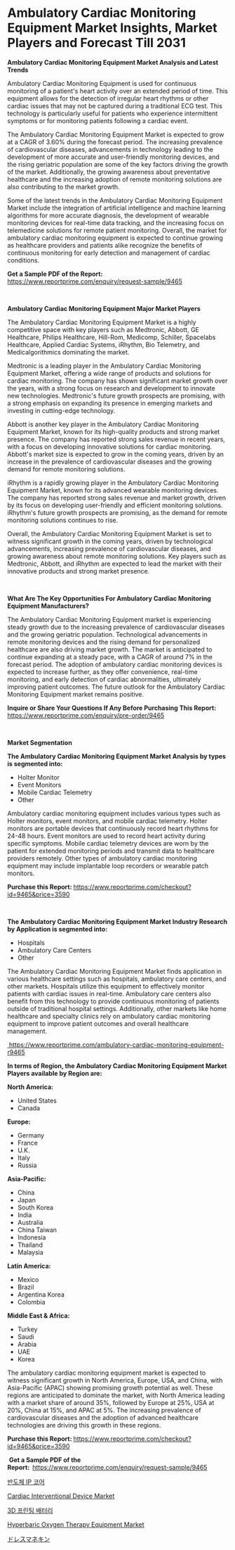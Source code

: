 <p><h1>Ambulatory Cardiac Monitoring Equipment Market Insights, Market Players and Forecast Till 2031</h1></p><p><strong>Ambulatory Cardiac Monitoring Equipment Market Analysis and Latest Trends</strong></p>
<p><p>Ambulatory Cardiac Monitoring Equipment is used for continuous monitoring of a patient's heart activity over an extended period of time. This equipment allows for the detection of irregular heart rhythms or other cardiac issues that may not be captured during a traditional ECG test. This technology is particularly useful for patients who experience intermittent symptoms or for monitoring patients following a cardiac event.</p><p>The Ambulatory Cardiac Monitoring Equipment Market is expected to grow at a CAGR of 3.60% during the forecast period. The increasing prevalence of cardiovascular diseases, advancements in technology leading to the development of more accurate and user-friendly monitoring devices, and the rising geriatric population are some of the key factors driving the growth of the market. Additionally, the growing awareness about preventative healthcare and the increasing adoption of remote monitoring solutions are also contributing to the market growth.</p><p>Some of the latest trends in the Ambulatory Cardiac Monitoring Equipment Market include the integration of artificial intelligence and machine learning algorithms for more accurate diagnosis, the development of wearable monitoring devices for real-time data tracking, and the increasing focus on telemedicine solutions for remote patient monitoring. Overall, the market for ambulatory cardiac monitoring equipment is expected to continue growing as healthcare providers and patients alike recognize the benefits of continuous monitoring for early detection and management of cardiac conditions.</p></p>
<p><strong>Get a Sample PDF of the Report:&nbsp;</strong> <a href="https://www.reportprime.com/enquiry/request-sample/9465">https://www.reportprime.com/enquiry/request-sample/9465</a></p>
<p>&nbsp;</p>
<p><strong>Ambulatory Cardiac Monitoring Equipment Major Market Players</strong></p>
<p><p>The Ambulatory Cardiac Monitoring Equipment Market is a highly competitive space with key players such as Medtronic, Abbott, GE Healthcare, Philips Healthcare, Hill-Rom, Medicomp, Schiller, Spacelabs Healthcare, Applied Cardiac Systems, iRhythm, Bio Telemetry, and Medicalgorithmics dominating the market.</p><p>Medtronic is a leading player in the Ambulatory Cardiac Monitoring Equipment Market, offering a wide range of products and solutions for cardiac monitoring. The company has shown significant market growth over the years, with a strong focus on research and development to innovate new technologies. Medtronic's future growth prospects are promising, with a strong emphasis on expanding its presence in emerging markets and investing in cutting-edge technology.</p><p>Abbott is another key player in the Ambulatory Cardiac Monitoring Equipment Market, known for its high-quality products and strong market presence. The company has reported strong sales revenue in recent years, with a focus on developing innovative solutions for cardiac monitoring. Abbott's market size is expected to grow in the coming years, driven by an increase in the prevalence of cardiovascular diseases and the growing demand for remote monitoring solutions.</p><p>iRhythm is a rapidly growing player in the Ambulatory Cardiac Monitoring Equipment Market, known for its advanced wearable monitoring devices. The company has reported strong sales revenue and market growth, driven by its focus on developing user-friendly and efficient monitoring solutions. iRhythm's future growth prospects are promising, as the demand for remote monitoring solutions continues to rise.</p><p>Overall, the Ambulatory Cardiac Monitoring Equipment Market is set to witness significant growth in the coming years, driven by technological advancements, increasing prevalence of cardiovascular diseases, and growing awareness about remote monitoring solutions. Key players such as Medtronic, Abbott, and iRhythm are expected to lead the market with their innovative products and strong market presence.</p></p>
<p>&nbsp;</p>
<p><strong>What Are The Key Opportunities For Ambulatory Cardiac Monitoring Equipment Manufacturers?</strong></p>
<p><p>The Ambulatory Cardiac Monitoring Equipment market is experiencing steady growth due to the increasing prevalence of cardiovascular diseases and the growing geriatric population. Technological advancements in remote monitoring devices and the rising demand for personalized healthcare are also driving market growth. The market is anticipated to continue expanding at a steady pace, with a CAGR of around 7% in the forecast period. The adoption of ambulatory cardiac monitoring devices is expected to increase further, as they offer convenience, real-time monitoring, and early detection of cardiac abnormalities, ultimately improving patient outcomes. The future outlook for the Ambulatory Cardiac Monitoring Equipment market remains positive.</p></p>
<p><strong>Inquire or Share Your Questions If Any Before Purchasing This Report:</strong> <a href="https://www.reportprime.com/enquiry/pre-order/9465">https://www.reportprime.com/enquiry/pre-order/9465</a></p>
<p>&nbsp;</p>
<p><strong>Market Segmentation</strong></p>
<p><strong>The Ambulatory Cardiac Monitoring Equipment Market Analysis by types is segmented into:</strong></p>
<p><ul><li>Holter Monitor</li><li>Event Monitors</li><li>Mobile Cardiac Telemetry</li><li>Other</li></ul></p>
<p><p>Ambulatory cardiac monitoring equipment includes various types such as Holter monitors, event monitors, and mobile cardiac telemetry. Holter monitors are portable devices that continuously record heart rhythms for 24-48 hours. Event monitors are used to record heart activity during specific symptoms. Mobile cardiac telemetry devices are worn by the patient for extended monitoring periods and transmit data to healthcare providers remotely. Other types of ambulatory cardiac monitoring equipment may include implantable loop recorders or wearable patch monitors.</p></p>
<p><strong>Purchase this Report:&nbsp;</strong><a href="https://www.reportprime.com/checkout?id=9465&price=3590">https://www.reportprime.com/checkout?id=9465&price=3590</a></p>
<p>&nbsp;</p>
<p><strong>The Ambulatory Cardiac Monitoring Equipment Market Industry Research by Application is segmented into:</strong></p>
<p><ul><li>Hospitals</li><li>Ambulatory Care Centers</li><li>Other</li></ul></p>
<p><p>The Ambulatory Cardiac Monitoring Equipment Market finds application in various healthcare settings such as hospitals, ambulatory care centers, and other markets. Hospitals utilize this equipment to effectively monitor patients with cardiac issues in real-time. Ambulatory care centers also benefit from this technology to provide continuous monitoring of patients outside of traditional hospital settings. Additionally, other markets like home healthcare and specialty clinics rely on ambulatory cardiac monitoring equipment to improve patient outcomes and overall healthcare management.</p></p>
<p><a href="https://www.reportprime.com/ambulatory-cardiac-monitoring-equipment-r9465">&nbsp;https://www.reportprime.com/ambulatory-cardiac-monitoring-equipment-r9465</a></p>
<p><strong>In terms of Region, the Ambulatory Cardiac Monitoring Equipment Market Players available by Region are:</strong></p>
<p>
    <p> <strong> North America: </strong>
        <ul>
            <li>United States</li>
            <li>Canada</li>
        </ul>
        </p> 
    <p> <strong> Europe: </strong>
        <ul>
            <li>Germany</li>
            <li>France</li>
            <li>U.K.</li>
            <li>Italy</li>
            <li>Russia</li>
        </ul>
        </p> 
    <p> <strong> Asia-Pacific: </strong>
        <ul>
            <li>China</li>
            <li>Japan</li>
            <li>South Korea</li>
            <li>India</li>
            <li>Australia</li>
            <li>China Taiwan</li>
            <li>Indonesia</li>
            <li>Thailand</li>
            <li>Malaysia</li>
        </ul>
        </p> 
    <p> <strong> Latin America: </strong>
        <ul>
            <li>Mexico</li>
            <li>Brazil</li>
            <li>Argentina Korea</li>
            <li>Colombia</li>
        </ul>
        </p> 
    <p> <strong> Middle East & Africa: </strong>
        <ul>
            <li>Turkey</li>
            <li>Saudi</li>
            <li>Arabia</li>
            <li>UAE</li>
            <li>Korea</li>
        </ul>
    </p>
    </p>
<p><p>The ambulatory cardiac monitoring equipment market is expected to witness significant growth in North America, Europe, USA, and China, with Asia-Pacific (APAC) showing promising growth potential as well. These regions are anticipated to dominate the market, with North America leading with a market share of around 35%, followed by Europe at 25%, USA at 20%, China at 15%, and APAC at 5%. The increasing prevalence of cardiovascular diseases and the adoption of advanced healthcare technologies are driving this growth in these regions.</p></p>
<p><strong>Purchase this Report: </strong><a href="https://www.reportprime.com/checkout?id=9465&price=3590">https://www.reportprime.com/checkout?id=9465&price=3590</a></p>
<p>&nbsp;<strong>Get a Sample PDF of the Report:&nbsp;&nbsp;</strong><a href="https://www.reportprime.com/enquiry/request-sample/9465">https://www.reportprime.com/enquiry/request-sample/9465</a></p>
<p><strong></strong></p>
<p><p><a href="https://medium.com/@allisonkreiger/%EB%B0%98%EB%8F%84%EC%B2%B4-ip-%EC%BD%94%EC%96%B4-%EC%8B%9C%EC%9E%A5-%EA%B7%9C%EB%AA%A8%EB%8A%94-%EA%B8%80%EB%A1%9C%EB%B2%8C-%EC%82%B0%EC%97%85%EC%97%90%EC%84%9C-%EC%B5%9C%EA%B3%A0%EC%9D%98-%EB%A7%88%EC%BC%80%ED%8C%85-%EC%B1%84%EB%84%90%EC%9D%84-%EB%B3%B4%EC%97%AC%EC%A4%8D%EB%8B%88%EB%8B%A4-b1c9db521c8a">반도체 IP 코어</a></p><p><a href="https://github.com/gamblestampleyjenny50m5sl6/Market-Research-Report-List-2/blob/main/cardiac-interventional-device-market.md">Cardiac Interventional Device Market</a></p><p><a href="https://medium.com/@jenniferstanley2022/3d-%ED%94%84%EB%A6%B0%ED%8C%85-%EB%B0%B0%ED%84%B0%EB%A6%AC-%EC%8B%9C%EC%9E%A5-2031%EB%85%84%EA%B9%8C%EC%A7%80%EC%9D%98-%ED%8A%B8%EB%A0%8C%EB%93%9C-%EC%98%88%EC%B8%A1-%EB%B0%8F-%EA%B2%BD%EC%9F%81-%EB%B6%84%EC%84%9D-f06ecdffed90">3D 프린팅 배터리</a></p><p><a href="https://github.com/nicholepatriciadoylenwnrjr0/Market-Research-Report-List-2/blob/main/hyperbaric-oxygen-therapy-equipment-market.md">Hyperbaric Oxygen Therapy Equipment Market</a></p><p><a href="https://medium.com/@phillipbarnett65/%E3%83%89%E3%83%AC%E3%82%B9%E3%83%9E%E3%83%8D%E3%82%AD%E3%83%B3%E5%B8%82%E5%A0%B4%E3%81%AE%E8%A6%8F%E6%A8%A1%E3%81%A8%E5%B8%82%E5%A0%B4%E5%8B%95%E5%90%91-%E5%AE%8C%E5%85%A8%E3%81%AA%E6%A5%AD%E7%95%8C%E6%A6%82%E8%A6%81-2024%E5%B9%B4%E3%81%8B%E3%82%892031%E5%B9%B4%E3%81%BE%E3%81%A7-165eca9ea431">ドレスマネキン</a></p></p>